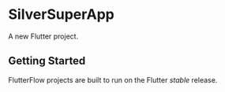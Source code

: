 # SilverSuperApp

A new Flutter project.

## Getting Started

FlutterFlow projects are built to run on the Flutter _stable_ release.
